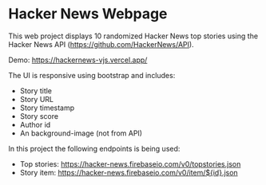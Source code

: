 # Hacker News Webpage

This web project displays 10 randomized Hacker News top stories using the Hacker News API (https://github.com/HackerNews/API).

Demo: https://hackernews-vjs.vercel.app/

The UI is responsive using bootstrap and includes:
* Story title
* Story URL
* Story timestamp
* Story score
* Author id
* An background-image (not from API)

In this project the following endpoints is being used:
* Top stories: https://hacker-news.firebaseio.com/v0/topstories.json
* Story item: https://hacker-news.firebaseio.com/v0/item/${id}.json

